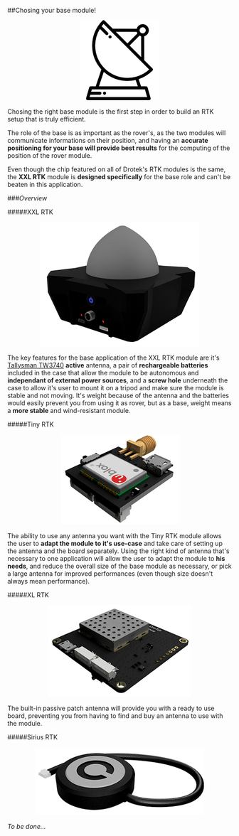 ##Chosing your base module!


<p align="center">
  <img src="./images/icobase.png?raw=true" alt="Ico base"/>
</p>


Chosing the right base module is the first step in order to build an RTK setup that is truly efficient.

The role of the base is as important as the rover's, as the two modules will communicate informations on their position, and having an **accurate positioning for your base will provide best results** for the computing of the position of the rover module.

Even though the chip featured on all of Drotek's RTK modules is the same, the **XXL RTK** module is **designed specifically** for the base role and can't be beaten in this application.


###_Overview_

#####XXL RTK

<p align="center">
  <img src="./images/xxl3D.png?raw=true" alt="XXL Base RTK"/>
</p>

The key features for the base application of the XXL RTK module are it's [Tallysman TW3740](http://www.tallysman.com/index.php/gnss/products/antennas-gpsbeidougalileoglonass/tw3740-tw3742/) **active** antenna, a pair of **rechargeable batteries** included in the case that allow the module to be autonomous and **independant of external power sources**, and a **screw hole** underneath the case to allow it's user to mount it on a tripod and make sure the module is stable and not moving. It's weight because of the antenna and the batteries would easily prevent you from using it as rover, but as a base, weight means a **more stable** and wind-resistant module.





#####Tiny RTK

<p align="center">
  <img src="./images/tiny3D.png?raw=true" alt="Tiny RTK"/>
</p>

The ability to use any antenna you want with the Tiny RTK module allows the user to **adapt the module to it's use-case** and take care of setting up the antenna and the board separately. Using the right kind of antenna that's necessary to one application will allow the user to adapt the module to **his needs**, and reduce the overall size of the base module as necessary, or pick a large antenna for improved performances (even though size doesn't always mean performance).






#####XL RTK

<p align="center">
  <img src="./images/xl3D.png?raw=true" alt="XL RTK"/>
</p>

The built-in passive patch antenna will provide you with a ready to use board, preventing you from having to find and buy an antenna to use with the module. 






#####Sirius RTK

<p align="center">
  <img src="./images/sirius3D.png?raw=true" alt="Sirius RTK"/>
</p>

_To be done..._



